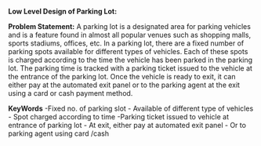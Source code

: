 **Low Level Design of Parking Lot:**

**Problem Statement:** A parking lot is a designated area for parking vehicles and is a feature found in almost all popular venues such as shopping malls, sports stadiums, offices, etc. In a parking lot, there are a fixed number of parking spots available for different types of vehicles. Each of these spots is charged according to the time the vehicle has been parked in the parking lot. The parking time is tracked with a parking ticket issued to the vehicle at the entrance of the parking lot. Once the vehicle is ready to exit, it can either pay at the automated exit panel or to the parking agent at the exit using a card or cash payment method.


**KeyWords**
          -Fixed no. of parking slot
          - Available of different type of vehicles
          - Spot charged according to time 
          -Parking ticket issued to vehicle at entrance of parking lot
          - At exit, either pay at automated exit panel 
          - Or to parking agent using card /cash


